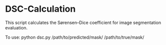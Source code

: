 # DSC-Calculation

This script calculates the Sørensen–Dice coefficient for image segmentation evaluation. 

To use: python dsc.py /path/to/predicted/mask/ /path/to/true/mask/
